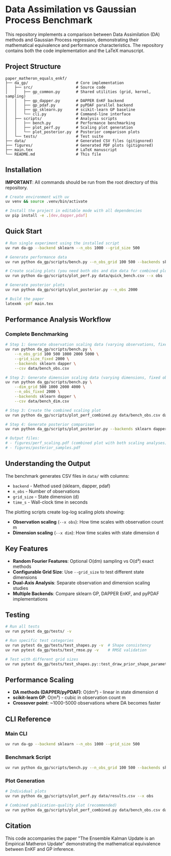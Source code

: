 # Data Assimilation vs Gaussian Process Benchmark

This repository implements a comparison between Data Assimilation (DA) methods and Gaussian Process regression, demonstrating their mathematical equivalence and performance characteristics. The repository contains both the code implementation and the LaTeX manuscript.

## Project Structure

```
paper_matheron_equals_enkf/
├── da_gp/                     # Core implementation
│   ├── src/                   # Source code
│   │   ├── gp_common.py       # Shared utilities (grid, kernel, sampling)
│   │   ├── gp_dapper.py       # DAPPER EnKF backend  
│   │   ├── gp_pdaf.py         # pyPDAF parallel backend
│   │   ├── gp_sklearn.py      # scikit-learn GP baseline
│   │   └── cli.py             # Command-line interface
│   ├── scripts/               # Analysis scripts
│   │   ├── bench.py           # Performance benchmarking
│   │   ├── plot_perf.py       # Scaling plot generation
│   │   └── plot_posterior.py  # Posterior comparison plots
│   └── tests/                 # Test suite
├── data/                      # Generated CSV files (gitignored)
├── figures/                   # Generated PDF plots (gitignored)
├── main.tex                   # LaTeX manuscript
└── README.md                  # This file
```

## Installation

**IMPORTANT**: All commands should be run from the root directory of this repository.

```bash
# Create environment with uv
uv venv && source .venv/bin/activate

# Install the project in editable mode with all dependencies
uv pip install -e .[dev,dapper,pdaf]
```

## Quick Start

```bash
# Run single experiment using the installed script
uv run da-gp --backend sklearn --n_obs 1000 --grid_size 500

# Generate performance data
uv run python da_gp/scripts/bench.py --n_obs_grid 100 500 --backends sklearn --csv data/quick_bench.csv

# Create scaling plots (you need both obs and dim data for combined plot)
uv run python da-gp/scripts/plot_perf.py data/quick_bench.csv --x obs

# Generate posterior plots  
uv run python da_gp/scripts/plot_posterior.py --n_obs 2000

# Build the paper
latexmk -pdf main.tex
```

## Performance Analysis Workflow

### Complete Benchmarking

```bash
# Step 1: Generate observation scaling data (varying observations, fixed dimensions)
uv run python da_gp/scripts/bench.py \
    --n_obs_grid 100 500 1000 2000 5000 \
    --grid_size_fixed 2000 \
    --backends sklearn dapper \
    --csv data/bench_obs.csv

# Step 2: Generate dimension scaling data (varying dimensions, fixed observations)  
uv run python da_gp/scripts/bench.py \
    --dim_grid 500 1000 2000 4000 \
    --n_obs_fixed 2000 \
    --backends sklearn dapper \
    --csv data/bench_dim.csv

# Step 3: Create the combined scaling plot
uv run python da_gp/scripts/plot_perf_combined.py data/bench_obs.csv data/bench_dim.csv

# Step 4: Generate posterior comparison
uv run python da_gp/scripts/plot_posterior.py --backends sklearn dapper --n_obs 2000

# Output files:
# - figures/perf_scaling.pdf (combined plot with both scaling analyses)
# - figures/posterior_samples.pdf
```

## Understanding the Output

The benchmark generates CSV files in `data/` with columns:
- `backend` - Method used (sklearn, dapper, pdaf)
- `n_obs` - Number of observations 
- `grid_size` - State dimension (d)
- `time_s` - Wall-clock time in seconds

The plotting scripts create log-log scaling plots showing:
- **Observation scaling** (`--x obs`): How time scales with observation count m
- **Dimension scaling** (`--x dim`): How time scales with state dimension d

## Key Features

- **Random Fourier Features**: Optional O(dm) sampling vs O(d³) exact methods
- **Configurable Grid Size**: Use `--grid_size` to test different state dimensions  
- **Dual-Axis Analysis**: Separate observation and dimension scaling studies
- **Multiple Backends**: Compare sklearn GP, DAPPER EnKF, and pyPDAF implementations

## Testing

```bash
# Run all tests
uv run pytest da_gp/tests/ -v

# Run specific test categories  
uv run pytest da_gp/tests/test_shapes.py -v  # Shape consistency
uv run pytest da_gp/tests/test_rmse.py -v    # RMSE validation

# Test with different grid sizes
uv run pytest da_gp/tests/test_shapes.py::test_draw_prior_shape_parametrized -v
```

## Performance Scaling

- **DA methods (DAPPER/pyPDAF)**: O(dm²) - linear in state dimension d
- **scikit-learn GP**: O(m³) - cubic in observation count m
- **Crossover point**: ~1000-5000 observations where DA becomes faster

## CLI Reference

### Main CLI
```bash
uv run da-gp --backend sklearn --n_obs 1000 --grid_size 500
```

### Benchmark Script
```bash
uv run python da_gp/scripts/bench.py --n_obs_grid 100 500 --backends sklearn --csv data/results.csv
```

### Plot Generation
```bash
# Individual plots
uv run python da_gp/scripts/plot_perf.py data/results.csv --x obs

# Combined publication-quality plot (recommended)
uv run python da_gp/scripts/plot_perf_combined.py data/bench_obs.csv data/bench_dim.csv
```

## Citation

This code accompanies the paper "The Ensemble Kalman Update is an Empirical Matheron Update" demonstrating the mathematical equivalence between EnKF and GP inference.